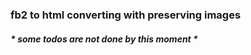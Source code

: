 ### fb2 to html converting with preserving images
##### * some todos are not done by this moment *


